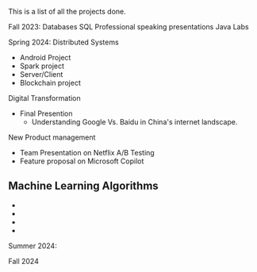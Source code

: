 This is a list of all the projects done.


Fall 2023:
Databases SQL
Professional speaking presentations
Java Labs

Spring 2024:
Distributed Systems
- Android Project
- Spark project
- Server/Client
- Blockchain project

Digital Transformation
- Final Presention
	- Understanding Google Vs. Baidu in China's internet landscape.
	
New Product management
- Team Presentation on Netflix A/B Testing
- Feature proposal on Microsoft Copilot

Machine Learning Algorithms
- 
-
-
-
-

Summer 2024:


Fall 2024

